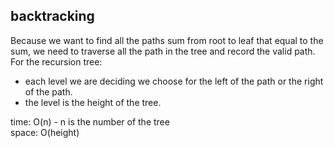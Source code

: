 ## backtracking
Because we want to find all the paths sum from root to leaf that equal to the sum, we need to traverse all the path in the tree and record the valid path.<br>
For the recursion tree:<br>
- each level we are deciding we choose for the left of the path or the right of the path.
- the level is the height of the tree.

time: O(n) - n is the number of the tree<br>
space: O(height)

